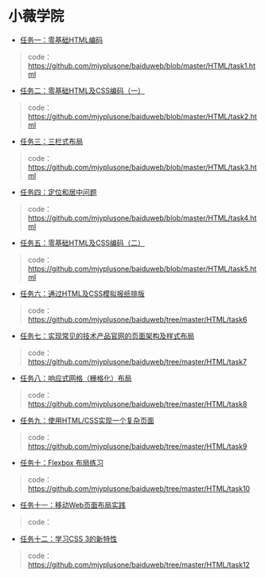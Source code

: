 # 小薇学院
* [任务一：零基础HTML编码](http://ife.baidu.com/course/detail/id/90)

>code：https://github.com/mjyplusone/baiduweb/blob/master/HTML/task1.html

* [任务二：零基础HTML及CSS编码（一）](http://ife.baidu.com/course/detail/id/92)

>code：https://github.com/mjyplusone/baiduweb/blob/master/HTML/task2.html

* [任务三：三栏式布局](ife.baidu.com/course/detail/id/94)

>code：https://github.com/mjyplusone/baiduweb/blob/master/HTML/task3.html

* [任务四：定位和居中问题](http://ife.baidu.com/course/detail/id/95)

>code：https://github.com/mjyplusone/baiduweb/blob/master/HTML/task4.html

* [任务五：零基础HTML及CSS编码（二）](http://ife.baidu.com/course/detail/id/96)

>code：https://github.com/mjyplusone/baiduweb/blob/master/HTML/task5.html

* [任务六：通过HTML及CSS模拟报纸排版](http://ife.baidu.com/course/detail/id/99)

>code：https://github.com/mjyplusone/baiduweb/tree/master/HTML/task6

* [任务七：实现常见的技术产品官网的页面架构及样式布局](http://ife.baidu.com/course/detail/id/102)

>code：https://github.com/mjyplusone/baiduweb/tree/master/HTML/task7

* [任务八：响应式网格（栅格化）布局](http://ife.baidu.com/course/detail/id/104)

>code：https://github.com/mjyplusone/baiduweb/tree/master/HTML/task8

* [任务九：使用HTML/CSS实现一个复杂页面](http://ife.baidu.com/course/detail/id/113)

>code：https://github.com/mjyplusone/baiduweb/tree/master/HTML/task9

* [任务十：Flexbox 布局练习](http://ife.baidu.com/course/detail/id/114)

>code：https://github.com/mjyplusone/baiduweb/tree/master/HTML/task10

* [任务十一：移动Web页面布局实践](http://ife.baidu.com/course/detail/id/116)

>code：

* [任务十二：学习CSS 3的新特性](http://ife.baidu.com/course/detail/id/117)

>code：https://github.com/mjyplusone/baiduweb/tree/master/HTML/task12
